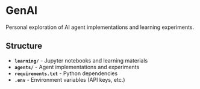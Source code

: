 # GenAI

Personal exploration of AI agent implementations and learning experiments.

## Structure

- **`learning/`** - Jupyter notebooks and learning materials
- **`agents/`** - Agent implementations and experiments
- **`requirements.txt`** - Python dependencies
- **`.env`** - Environment variables (API keys, etc.)
